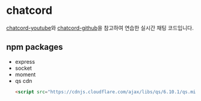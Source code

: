 # chatcord

[chatcord-youtube](https://www.youtube.com/watch?v=jD7FnbI76Hg)와 [chatcord-github](https://github.com/bradtraversy/ChatCord)을 참고하여 연습한 실시간 채팅 코드입니다.

## npm packages
- express
- socket
- moment
- qs cdn
    ```html
    <script src="https://cdnjs.cloudflare.com/ajax/libs/qs/6.10.1/qs.min.js" integrity="sha512-aTKlYRb1QfU1jlF3k+aS4AqTpnTXci4R79mkdie/bp6Xm51O5O3ESAYhvg6zoicj/PD6VYY0XrYwsWLcvGiKZQ==" crossorigin="anonymous" referrerpolicy="no-referrer"></script>
    ```
